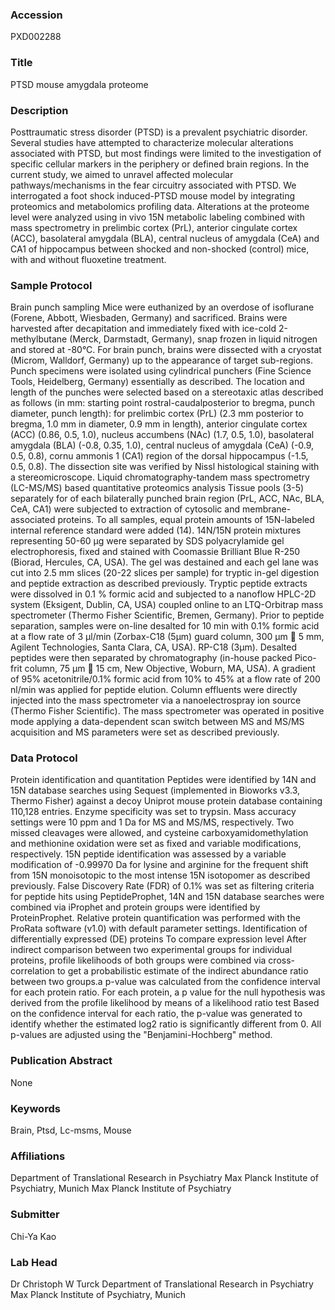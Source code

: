 ### Accession
PXD002288

### Title
PTSD mouse amygdala proteome

### Description
Posttraumatic stress disorder (PTSD) is a prevalent psychiatric disorder. Several studies have attempted to characterize molecular alterations associated with PTSD, but most findings were limited to the investigation of specific cellular markers in the periphery or defined brain regions. In the current study, we aimed to unravel affected molecular pathways/mechanisms in the fear circuitry associated with PTSD. We interrogated a foot shock induced-PTSD mouse model by integrating proteomics and metabolomics profiling data. Alterations at the proteome level were analyzed  using in vivo 15N metabolic labeling combined with mass spectrometry in prelimbic cortex (PrL), anterior cingulate cortex (ACC), basolateral amygdala (BLA), central nucleus of amygdala (CeA) and CA1 of hippocampus between shocked and non-shocked (control) mice, with and without fluoxetine treatment.

### Sample Protocol
Brain punch sampling Mice were euthanized by an overdose of isoflurane (Forene, Abbott, Wiesbaden, Germany) and sacrificed. Brains were harvested after decapitation and immediately fixed with ice-cold 2-methylbutane (Merck, Darmstadt, Germany), snap frozen in liquid nitrogen and stored at -80°C. For brain punch, brains were dissected with a cryostat (Microm, Walldorf, Germany) up to the appearance of target sub-regions. Punch specimens were isolated using cylindrical punchers (Fine Science Tools, Heidelberg, Germany) essentially as described. The location and length of the punches were selected based on a stereotaxic atlas described as follows (in mm: starting point rostral-caudalposterior to bregma, punch diameter, punch length): for prelimbic cortex (PrL) (2.3 mm posterior to bregma, 1.0 mm in diameter, 0.9 mm in length), anterior cingulate cortex (ACC) (0.86, 0.5, 1.0), nucleus accumbens (NAc) (1.7, 0.5, 1.0), basolateral amygdala (BLA) (-0.8, 0.35, 1.0), central nucleus of amygdala (CeA) (-0.9, 0.5, 0.8), cornu ammonis 1 (CA1) region of the dorsal hippocampus (-1.5, 0.5, 0.8). The dissection site was verified by Nissl histological staining with a stereomicroscope.  Liquid chromatography-tandem mass spectrometry (LC-MS/MS) based quantitative proteomics analysis Tissue pools (3-5) separately for of each bilaterally punched brain region (PrL, ACC, NAc, BLA, CeA, CA1) were subjected to extraction of cytosolic and membrane-associated proteins. To all samples, equal protein amounts of 15N-labeled internal reference standard were added (14). 14N/15N protein mixtures representing 50-60 μg were separated by SDS polyacrylamide gel electrophoresis, fixed and stained with Coomassie Brilliant Blue R-250 (Biorad, Hercules, CA, USA). The gel was destained and each gel lane was cut into 2.5 mm slices (20-22 slices per sample) for tryptic in-gel digestion and peptide extraction as described previously.  Tryptic peptide extracts were dissolved in 0.1 % formic acid and subjected to a nanoflow HPLC-2D system (Eksigent, Dublin, CA, USA) coupled online to an LTQ-Orbitrap mass spectrometer (Thermo Fisher Scientific, Bremen, Germany). Prior to peptide separation, samples were on-line desalted for 10 min with 0.1% formic acid at a flow rate of 3 μl/min (Zorbax-C18 (5μm) guard column, 300 μm  5 mm, Agilent Technologies, Santa Clara, CA, USA). RP-C18 (3μm). Desalted peptides were then separated by chromatography (in-house packed Pico-frit column, 75 μm  15 cm, New Objective, Woburn, MA, USA). A gradient of 95% acetonitrile/0.1% formic acid from 10% to 45% at a flow rate of 200 nl/min was applied for peptide elution. Column effluents were directly injected into the mass spectrometer via a nanoelectrospray ion source (Thermo Fisher Scientific). The mass spectrometer was operated in positive mode applying a data-dependent scan switch between MS and MS/MS acquisition and MS parameters were set as described previously.

### Data Protocol
Protein identification and quantitation Peptides were identified by 14N and 15N database searches using Sequest (implemented in Bioworks v3.3, Thermo Fisher) against a decoy Uniprot mouse protein database containing 110,128 entries. Enzyme specificity was set to trypsin. Mass accuracy settings were 10 ppm and 1 Da for MS and MS/MS, respectively. Two missed cleavages were allowed, and cysteine carboxyamidomethylation and methionine oxidation were set as fixed and variable modifications, respectively. 15N peptide identification was assessed by a variable modification of -0.99970 Da for lysine and arginine for the frequent shift from 15N monoisotopic to the most intense 15N isotopomer as described previously. False Discovery Rate (FDR) of 0.1% was set as filtering criteria for peptide hits using PeptideProphet, 14N and 15N database searches were combined via iProphet and protein groups were identified by ProteinProphet. Relative protein quantification was performed with the ProRata software (v1.0) with default parameter settings. Identification of differentially expressed (DE) proteins To compare expression level After indirect comparison between two experimental groups for individual proteins, profile likelihoods of both groups were combined via cross-correlation to get a probabilistic estimate of the indirect abundance ratio between two groups.a p-value was calculated from the confidence interval for each protein ratio. For each protein, a p value for the null hypothesis was derived from the profile likelihood by means of a likelihood ratio test Based on the confidence interval for each ratio, the p-value was generated to identify whether the estimated log2 ratio is significantly different from 0. All p-values are adjusted using the "Benjamini-Hochberg" method.

### Publication Abstract
None

### Keywords
Brain, Ptsd, Lc-msms, Mouse

### Affiliations
Department of Translational Research in Psychiatry Max Planck Institute of Psychiatry, Munich
Max Planck Institute of Psychiatry

### Submitter
Chi-Ya Kao

### Lab Head
Dr Christoph W Turck
Department of Translational Research in Psychiatry Max Planck Institute of Psychiatry, Munich


